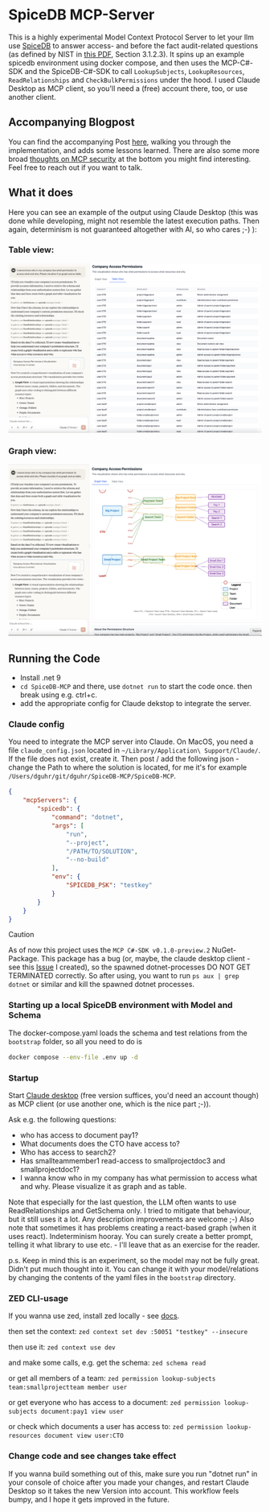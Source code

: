 # SpiceDB MCP-Server
This is a highly experimental Model Context Protocol Server to let your llm use [SpiceDB](https://github.com/authzed/spicedb) 
to answer access- and before the fact audit-related questions (as defined by NIST in [this PDF](https://nvlpubs.nist.gov/nistpubs/specialpublications/nist.sp.800-162.pdf), Section 3.1.2.3).
It spins up an example spicedb environment using docker compose, and then uses the MCP-C#-SDK and the SpiceDB-C#-SDK to call `LookupSubjects`, `LookupResources`, `ReadRelationships` and `CheckBulkPermissions` under the hood.
I used Claude Desktop as MCP client, so you'll need a (free) account there, too, or use another client.

## Accompanying Blogpost
You can find the accompanying Post [here](https://www.innoq.com/en/articles/2025/04/journey-into-ai-mcp/), walking you through the implementation, and adds some lessons learned. There are also some more broad [thoughts on MCP security](https://www.innoq.com/en/articles/2025/04/journey-into-ai-mcp/#mythoughtsonmcpsecurity) at the bottom you might find interesting. Feel free to reach out if you want to talk.

## What it does
Here you can see an example of the output using Claude Desktop (this was done while developing, 
might not resemble the latest execution paths. Then again, determinism is not guaranteed altogether with AI, so who cares ;-) ):
### Table view:
![tableview.png](assets/tableview.png)
### Graph view:
![graphview.png](assets/graphview.png)

## Running the Code
- Install .net 9
- `cd SpiceDB-MCP` and there, use `dotnet run` to start the code once. then break using e.g. ctrl+c.
- add the appropriate config for Claude dekstop to integrate the server.
### Claude config
You need to integrate the MCP server into Claude. On MacOS, you need a file `claude_config.json` located in `~/Library/Application\ Support/Claude/`. 
If the file does not exist, create it. Then post / add the following json - change the Path to where the solution is located, for me it's for example `/Users/dguhr/git/dguhr/SpiceDB-MCP/SpiceDB-MCP`. 
```json
{
    "mcpServers": {
        "spicedb": {
            "command": "dotnet",
            "args": [
                "run",
                "--project",
                "/PATH/TO/SOLUTION",
                "--no-build"
            ],
            "env": {
                "SPICEDB_PSK": "testkey"
            }
        }
    }
}
```
> [!CAUTION]
> As of now this project uses the `MCP C#-SDK v0.1.0-preview.2` NuGet-Package. This package has a bug (or, maybe, the claude desktop client - see this [Issue](https://github.com/modelcontextprotocol/csharp-sdk/issues/148) I created), so the spawned dotnet-processes DO NOT GET TERMINATED correctly. So after using, you want to run `ps aux | grep dotnet` or similar and kill the spawned dotnet processes.

### Starting up a local SpiceDB environment with Model and Schema
The docker-compose.yaml loads the schema and test relations from the `bootstrap` folder, so all you need to do is
```zsh
docker compose --env-file .env up -d
```

### Startup
Start [Claude desktop](https://claude.ai/download) (free version suffices, you'd need an account though) as MCP client 
(or use another one, which is the nice part ;-)). 

Ask e.g. the following questions: 
* who has access to document pay1?
* What documents does the CTO have access to?
* Who has access to search2?
* Has smallteammember1 read-access to smallprojectdoc3 and smallprojectdoc1?
* I wanna know who in my company has what permission to access what and why. Please visualize it as graph and as table.

Note that especially for the last question, the LLM often wants to use ReadRelationships and GetSchema only. 
I tried to mitigate that behaviour, but it still uses it a lot. Any description improvements are welcome ;-) 
Also note that sometimes it has problems creating a react-based graph (when it uses react). Indeterminism hooray.
You can surely create a better prompt, telling it what library to use etc. - I'll leave that as an exercise for the reader.

p.s. Keep in mind this is an experiment, so the model may not be fully great. Didn't put much thought into it. You can change it with your model/relations by changing the contents of the yaml files in the `bootstrap` directory.

### ZED CLI-usage
If you wanna use zed, install zed locally - see [docs](https://authzed.com/docs/spicedb/getting-started/installing-zed).

then set the context:
`zed context set dev :50051 "testkey" --insecure`

then use it: 
`zed context use dev`

and make some calls, e.g. get the schema:
`zed schema read`

or get all members of a team:
`zed permission lookup-subjects team:smallprojectteam member user`

or get everyone who has access to a document:
`zed permission lookup-subjects document:pay1 view user`

or check which documents a user has access to:
`zed permission lookup-resources document view user:CTO`

### Change code and see changes take effect
If you wanna build something out of this, make sure you run "dotnet run" in your console of choice after you made your changes, 
and restart Claude Desktop so it takes the new Version into account. This workflow feels bumpy, and I hope it gets improved in the future. 
